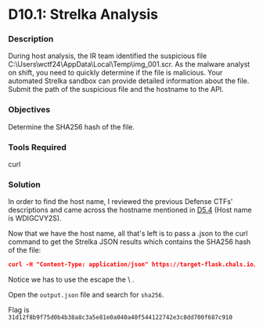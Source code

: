 # D10.1: Strelka Analysis

### Description
During host analysis, the IR team identified the suspicious file C:\Users\wctf24\AppData\Local\Temp\img_001.scr. As the malware analyst on shift, you need to quickly determine if the file is malicious. Your automated Strelka sandbox can provide detailed information about the file. Submit the path of the suspicious file and the hostname to the API.

### Objectives
Determine the SHA256 hash of the file.

### Tools Required
curl

### Solution
In order to find the host name, I reviewed the previous Defense CTFs' descriptions and came across the hostname mentioned in [D5.4](D5.4.md) (Host name is WDIGCVY2S). 

Now that we have the host name, all that's left is to pass a .json to the curl command to get the Strelka JSON results which contains the SHA256 hash of the file:

```json 
curl -H "Content-Type: application/json" https://target-flask.chals.io/api/v1/strelka -o output.json -X POST -d '{"host": "WDIGCVY6S", "path": "C:\\Users\\wctf24\\AppData\\Local\\Temp\\img_001.scr"}'
```

Notice we has to use the escape the \ .

Open the `output.json` file and search for `sha256`.

Flag is `31d12f8b9f75d0b4b38a8c3a5e81e0a040a40f544122742e3c8dd700f687c910`
